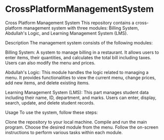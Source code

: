 # CrossPlatformManagementSystem
Cross Platform Management System
This repository contains a cross-platform management system with three modules: Billing System, Abdullah's Logic, and Learning Management System (LMS).

Description
The management system consists of the following modules:

Billing System: A system to manage billing in a restaurant. It allows users to enter items, their quantities, and calculates the total bill including taxes. Users can also modify the menu and prices.

Abdullah's Logic: This module handles the logic related to managing a menu. It provides functionalities to view the current menu, change prices, add new items, and delete existing items.

Learning Management System (LMS): This part manages student data including their name, ID, department, and marks. Users can enter, display, search, update, and delete student records.

Usage
To use the system, follow these steps:

Clone the repository to your local machine.
Compile and run the main program.
Choose the desired module from the menu.
Follow the on-screen instructions to perform various tasks within each module.

